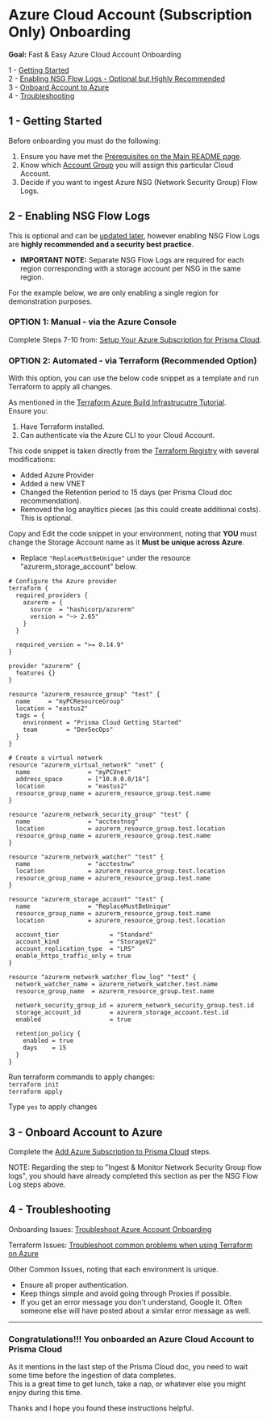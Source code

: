 # Azure Cloud Account (Subscription Only) Onboarding

**Goal:** Fast & Easy Azure Cloud Account Onboarding
   
1 - [Getting Started](#head1)   
2 - [Enabling NSG Flow Logs - Optional but Highly Recommended](#head2)   
3 - [Onboard Account to Azure](#head3)   
4 - [Troubleshooting](#head4)   
   
## 1 - <a name="head1"></a> Getting Started 
Before onboarding you must do the following:
   
1. Ensure you have met the [Prerequisites on the Main README page](../README.md#1----prerequisities--assumptions).
2. Know which [Account Group](https://docs.paloaltonetworks.com/prisma/prisma-cloud/prisma-cloud-admin/manage-prisma-cloud-administrators/create-account-groups) you will assign this particular Cloud Account.
3. Decide if you want to ingest Azure NSG (Network Security Group) Flow Logs.

## 2 - <a name="head2"></a> Enabling NSG Flow Logs 
This is optional and can be [updated later](https://docs.paloaltonetworks.com/prisma/prisma-cloud/prisma-cloud-admin/connect-your-cloud-platform-to-prisma-cloud/onboard-your-azure-account/update-an-onboarded-azure-account.html), however enabling NSG Flow Logs are **highly recommended and a security best practice**.
   
- **IMPORTANT NOTE:** Separate NSG Flow Logs are required for each region corresponding with a storage account per NSG in the same region.  
   
For the example below, we are only enabling a single region for demonstration purposes.

### OPTION 1: Manual - via the Azure Console
Complete Steps 7-10 from: [Setup Your Azure Subscription for Prisma Cloud](https://docs.paloaltonetworks.com/prisma/prisma-cloud/prisma-cloud-admin/connect-your-cloud-platform-to-prisma-cloud/onboard-your-azure-account/set-up-your-azure-account.html#id3c86dfb2-8ffb-4a60-9416-f15c5cec3ed6).  

### OPTION 2: Automated - via Terraform (Recommended Option)
With this option, you can use the below code snippet as a template and run Terraform to apply all changes.

As mentioned in the [Terraform Azure Build Infrastrucutre Tutorial](https://learn.hashicorp.com/tutorials/terraform/azure-build?in=terraform/azure-get-started#prerequisites).  
Ensure you:
1. Have Terraform installed.
2. Can authenticate via the Azure CLI to your Cloud Account.

This code snippet is taken directly from the [Terraform Registry](https://registry.terraform.io/providers/hashicorp/azurerm/latest/docs/resources/network_watcher_flow_log) with several modifications:
   - Added Azure Provider
   - Added a new VNET
   - Changed the Retention period to 15 days (per Prisma Cloud doc recommendation).
   - Removed the log anayltics pieces (as this could create additional costs).  This is optional.   
   
Copy and Edit the code snippet in your environment, noting that **YOU** must change the Storage Account name as it **Must be unique across Azure**.
- Replace `"ReplaceMustBeUnique"` under the resource "azurerm_storage_account" below.

```
# Configure the Azure provider
terraform {
  required_providers {
    azurerm = {
      source  = "hashicorp/azurerm"
      version = "~> 2.65"
    }
  }

  required_version = ">= 0.14.9"
}

provider "azurerm" {
  features {}
}

resource "azurerm_resource_group" "test" {
  name     = "myPCResourceGroup"
  location = "eastus2"
  tags = {
    environment = "Prisma Cloud Getting Started"
    team        = "DevSecOps"
  }
}

# Create a virtual network
resource "azurerm_virtual_network" "vnet" {
  name                = "myPCVnet"
  address_space       = ["10.0.0.0/16"]
  location            = "eastus2"
  resource_group_name = azurerm_resource_group.test.name
}

resource "azurerm_network_security_group" "test" {
  name                = "acctestnsg"
  location            = azurerm_resource_group.test.location
  resource_group_name = azurerm_resource_group.test.name
}

resource "azurerm_network_watcher" "test" {
  name                = "acctestnw"
  location            = azurerm_resource_group.test.location
  resource_group_name = azurerm_resource_group.test.name
}

resource "azurerm_storage_account" "test" {
  name                = "ReplaceMustBeUnique"
  resource_group_name = azurerm_resource_group.test.name
  location            = azurerm_resource_group.test.location

  account_tier              = "Standard"
  account_kind              = "StorageV2"
  account_replication_type  = "LRS"
  enable_https_traffic_only = true
}

resource "azurerm_network_watcher_flow_log" "test" {
  network_watcher_name = azurerm_network_watcher.test.name
  resource_group_name  = azurerm_resource_group.test.name

  network_security_group_id = azurerm_network_security_group.test.id
  storage_account_id        = azurerm_storage_account.test.id
  enabled                   = true

  retention_policy {
    enabled = true
    days    = 15
  }
}
```
   
Run terraform commands to apply changes:   
`terraform init`  
`terraform apply`  
   
Type `yes` to apply changes

## 3 - <a name="head3"></a> Onboard Account to Azure
Complete the [Add Azure Subscription to Prisma Cloud](https://docs.paloaltonetworks.com/prisma/prisma-cloud/prisma-cloud-admin/connect-your-cloud-platform-to-prisma-cloud/onboard-your-azure-account/add-azure-cloud-account-on-prisma-cloud.html) steps.   
   
NOTE: Regarding the step to "Ingest & Monitor Network Security Group flow logs", you should have already completed this section as per the NSG Flow Log steps above.

## 4 - <a name="head4"></a> Troubleshooting
Onboarding Issues: [Troubleshoot Azure Account Onboarding](https://docs.paloaltonetworks.com/prisma/prisma-cloud/prisma-cloud-admin/connect-your-cloud-platform-to-prisma-cloud/onboard-your-azure-account/troubleshoot-azure-account-onboarding.html)
   
Terraform Issues: [Troubleshoot common problems when using Terraform on Azure](https://docs.microsoft.com/en-us/azure/developer/terraform/troubleshoot)
   
Other Common Issues, noting that each environment is unique.
- Ensure all proper authentication.
- Keep things simple and avoid going through Proxies if possible.
- If you get an error message you don't understand, Google it.  Often someone else will have posted about a similar error message as well.

---

### Congratulations!!!  You onboarded an Azure Cloud Account to Prisma Cloud
As it mentions in the last step of the Prisma Cloud doc, you need to wait some time before the ingestion of data completes.   
This is a great time to get lunch, take a nap, or whatever else you might enjoy during this time.   
   
Thanks and I hope you found these instructions helpful.

